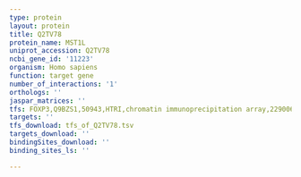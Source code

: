 ```yaml
---
type: protein
layout: protein
title: Q2TV78
protein_name: MST1L
uniprot_accession: Q2TV78
ncbi_gene_id: '11223'
organism: Homo sapiens
function: target gene
number_of_interactions: '1'
orthologs: ''
jaspar_matrices: ''
tfs: FOXP3,Q9BZS1,50943,HTRI,chromatin immunoprecipitation array,22900683%5Buid%5D+OR+20554955%5Buid%5D,No
targets: ''
tfs_download: tfs_of_Q2TV78.tsv
targets_download: ''
bindingSites_download: ''
binding_sites_ls: ''

---
```

